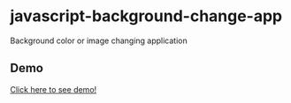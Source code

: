# javascript-background-change-app

Background color or image changing application

## Demo

<a href="https://melikeg.github.io/javascript-background-change-app/" target="_blank">Click here to see demo!</a>
